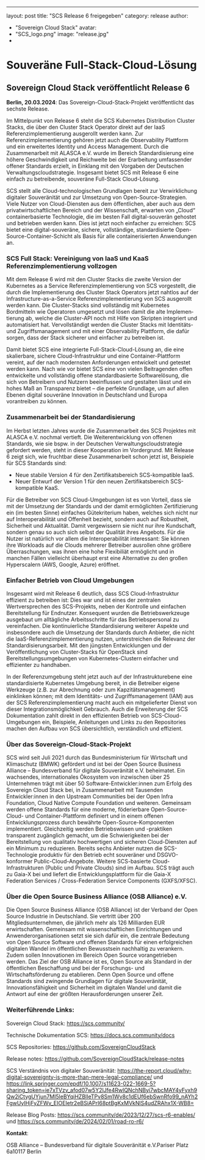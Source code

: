 ---
layout: post
title:  "SCS Release 6 freigegeben"
category: release
author:
  - "Sovereign Cloud Stack"
avatar:
  - "SCS_logo.png"
image: "release.jpg"
-
# Souveräne Full-Stack-Cloud-Lösung 
## Sovereign Cloud Stack veröffentlicht Release 6

**Berlin, 20.03.2024**: Das Sovereign-Cloud-Stack-Projekt veröffentlicht das sechste Release. 

Im Mittelpunkt von Release 6 steht die SCS Kubernetes Distribution Cluster
Stacks, die über den Cluster Stack Operator direkt auf der IaaS
Referenzimplementierung ausgerollt werden kann. Zur Referenzimplementierung
gehören jetzt auch die Observability Plattform und ein erweitertes Identity und
Access Management. Durch die Zusammenarbeit mit ALASCA e.V. wurde im Bereich
Standardisierung eine höhere Geschwindigkeit und Reichweite bei der Erarbeitung
umfassender offener Standards erzielt, in Einklang mit den Vorgaben der
Deutschen Verwaltungscloudstrategie. Insgesamt bietet SCS mit Release 6 eine
einfach zu betreibende, souveräne Full-Stack Cloud-Lösung.

SCS stellt alle Cloud-technologischen Grundlagen bereit zur Verwirklichung
digitaler Souveränität und zur Umsetzung von Open-Source-Strategien. Viele
Nutzer von Cloud-Diensten aus dem öffentlichen, aber auch aus dem
privatwirtschaftlichen Bereich und der Wissenschaft, erwarten von „Cloud“
containerbasierte Technologie, die im besten Fall digital-souverän gehostet und
betrieben werden kann. Dies ist jetzt noch einfacher zu erreichen: SCS bietet
eine digital-souveräne, sichere, vollständige, standardisierte
Open-Source-Container-Schicht als Basis für alle containerisierten Anwendungen
an. 

### SCS Full Stack: Vereinigung von IaaS und KaaS Referenzimplementierung vollzogen

Mit dem Release 6 wird mit den Cluster Stacks die zweite Version der Kubernetes
as a Service Referenzimplementierung von SCS vorgestellt, die durch die
Implementierung des Cluster Stack Operators jetzt nahtlos auf der
Infrastructure-as-a-Service Referenz­implementierung von SCS ausgerollt werden
kann. Die Cluster-Stacks sind vollständig mit Kubernetes Bordmitteln wie
Operatoren umgesetzt und lösen damit die alte Implemen­tierung ab, welche die
Cluster-API noch mit Hilfe von Skripten integriert und automatisiert hat.
Vervollständigt werden die Cluster Stacks mit Identitäts- und
Zugriffsmanagement und mit einer Observability Plattform, die dafür sorgen,
dass der Stack sicherer und einfacher zu betreiben ist.

Damit bietet SCS eine integrierte Full-Stack-Cloud-Lösung an, die eine
skalierbare, sichere Cloud-Infrastruktur und eine Container-Plattform vereint,
auf der nach modernsten Anforderungen entwickelt und getestet werden kann. Nach
wie vor bietet SCS eine von vielen Beitragenden offen entwickelte und
vollständig offene standardbasierte Software­lösung, die sich von Betreibern
und Nutzern beeinflussen und gestalten lässt und ein hohes Maß an Transparenz
bietet – die perfekte Grundlage, um auf allen Ebenen digital souveräne
Innovation in Deutschland und Europa vorantreiben zu können.

### Zusammenarbeit bei der Standardisierung 

Im Herbst letzten Jahres wurde die Zusammenarbeit des SCS Projektes mit ALASCA
e.V. nochmal vertieft. Die Weiterentwicklung von offenen Standards, wie sie
bspw. in der Deutschen Verwaltungscloudstrategie gefordert werden, steht in
dieser Kooperation im Vordergrund. Mit Release 6 zeigt sich, wie fruchtbar
diese Zusammenarbeit schon jetzt ist, Beispiele für SCS Standards sind:

* Neue stabile Version 4 für den Zertifikatsbereich SCS-kompatible IaaS. 
* Neuer Entwurf der Version 1 für den neuen Zertifikatsbereich SCS-kompatible KaaS.

Für die Betreiber von SCS Cloud-Umgebungen ist es von Vorteil, dass sie mit der
Umsetzung der Standards und der damit ermöglichten Zertifizierung ein (im
besten Sinne) einfaches Gütekriterium haben, welches sich nicht nur auf
Interoperabilität und Offenheit bezieht, sondern auch auf Robustheit,
Sicherheit und Aktualität. Damit vergewissern sie nicht nur ihre Kundschaft,
sondern genau so auch sich selbst der Qualität ihres Angebots. Für die Nutzer
ist natürlich vor allem die Interoperabilität interessant: Sie können ihre
Workloads auf die Clouds mehrerer Betreiber ausrollen ohne größere
Überraschungen, was ihnen eine hohe Flexibiliät ermöglicht und in manchen
Fällen vielleicht überhaupt erst eine Alternative zu den großen Hyperscalern
(AWS, Google, Azure) eröffnet.

### Einfacher Betrieb von Cloud Umgebungen

Insgesamt wird mit Release 6 deutlich, dass SCS Cloud-Infrastruktur effizient
zu betreiben ist: Dies war und ist eines der zentralen Wertversprechen des
SCS-Projekts, neben der Kontrolle und einfachen Bereitstellung für Endnutzer.
Konsequent wurden die Betriebswerkzeuge ausgebaut um alltägliche
Arbeitsschritte für das Betriebspersonal zu vereinfachen. Die kontinuierliche
Standardisierung weiterer Aspekte und insbesondere auch die Umsetzung der
Standards durch Anbieter, die nicht die IaaS-Referenzimplementierung nutzen,
unterstreichen die Relevanz der Standardisierungs­arbeit. Mit den jüngsten
Entwicklungen und der Veröffentlichung von Cluster-Stacks für OpenStack sind
Bereitstellungsumgebungen von Kubernetes-Clustern einfacher und effizienter zu
handhaben.

In der Referenzumgebung steht jetzt auch auf der Infrastruktur­ebene eine
standardisierte Kubernetes Umgebung bereit, in die Betreiber eigene Werkzeuge
(z.B. zur Abrechnung oder zum Kapzitätsmanagement) einklinken können; mit dem
Identitäts- und Zugriffs­management (IAM) aus der SCS Referenz­implementierung
macht auch ein mitgelieferter Dienst von dieser Integrationsmöglichkeit
Gebrauch. Auch die Erweiterung der SCS Dokumentation zahlt direkt in den
effizienten Betrieb von SCS-Cloud-Umgebungen ein, Beispiele, Anleitungen und
Links zu den Repositories machen den Aufbau von SCS übersichtlich, verständlich
und effizient.

### Über das Sovereign-Cloud-Stack-Projekt

SCS wird seit Juli 2021 durch das Bundesministerium für Wirtschaft und
Klimaschutz (BMWK) gefördert und ist bei der Open Source Business Alliance –
Bundesverband für digitale Souveränität e.V. beheimatet. Ein wachsendes,
internationales Ökosystem von inzwischen über 25 Unternehmen trägt mit über 50
Software-Entwickler:innen zum Erfolg des Sovereign Cloud Stack bei, in
Zusammenarbeit mit Tausenden Entwickler:innen in den Upstream Communities bei
der Open Infra Foundation, Cloud Native Compute Foundation und weiteren.
Gemeinsam werden offene Standards für eine moderne, föderierbare
Open-Source-Cloud- und Container-Plattform definiert und in einem offenen
Entwicklungsprozess durch bewährte Open-Source-Komponenten implementiert.
Gleichzeitig werden Betriebs­wissen und -praktiken transparent zugänglich
gemacht, um die Schwierigkeiten bei der Bereitstellung von qualitativ
hochwertigen und sicheren Cloud-Diensten auf ein Minimum zu reduzieren. Bereits
sechs Anbieter nutzen die SCS-Technologie produktiv für den Betrieb echt
souveräner und DSGVO-konformer Public-Cloud-Angebote. Weitere SCS-basierte
Cloud-Infrastrukturen (Public und Private Clouds) sind im Aufbau. SCS trägt
auch zu Gaia-X bei und liefert die Entwicklungsplattform für die Gaia-X
Federation Services / Cross-Federation Service Components (GXFS/XFSC).

### Über die Open Source Business Alliance (OSB Alliance) e.V.

Die Open Source Business Alliance (OSB Alliance) ist der Verband der Open
Source Industrie in Deutschland. Sie vertritt über 200 Mitgliedsunternehmen,
die jährlich mehr als 126 Milliarden EUR erwirtschaften. Gemeinsam mit
wissenschaftlichen Einrichtungen und Anwenderorganisationen setzt sie sich
dafür ein, die zentrale Bedeutung von Open Source Software und offenen
Standards für einen erfolgreichen digitalen Wandel im öffentlichen Bewusstsein
nachhaltig zu verankern. Zudem sollen Innovationen im Bereich Open Source
vorangetrieben werden. Das Ziel der OSB Alliance ist es, Open Source als
Standard in der öffentlichen Beschaffung und bei der Forschungs- und
Wirtschaftsförderung zu etablieren. Denn Open Source und offene Standards sind
zwingende Grundlagen für digitale Souveränität, Innovationsfähigkeit und
Sicherheit im digitalen Wandel und damit die Antwort auf eine der größten
Herausforderungen unserer Zeit.

### Weiterführende Links:

Sovereign Cloud Stack: https://scs.community/

Technische Dokumentation SCS: https://docs.scs.community/docs

SCS Repositories: https://github.com/SovereignCloudStack

Release notes: https://github.com/SovereignCloudStack/release-notes

SCS Verständnis von digitaler Souveränität: https://the-report.cloud/why-digital-sovereignty-is-more-than-mere-legal-compliance/ und https://link.springer.com/epdf/10.1007/s11623-022-1669-5?sharing_token=ie7xTVzv_afod07w5Y2lJfe4RwlQNchNByi7wbcMAY4yFyxh9Qw2iCtygUYjun7MI5leBYqiHZBlIeTPv8Sm1Wv8c1dEUf6ebSwnRfo99_nAYh2FgwUyIHjFyZFWv_EIOEIetr2eBSiAPrI68ptBgKxMVkNlS4udZRAhx1X-WB8= 

Release Blog Posts: https://scs.community/de/2023/12/27/scs-r6-enables/ und https://scs.community/de/2024/02/01/road-ro-r6/ 


**Kontakt**:

OSB Alliance – Bundesverband für digitale Souveränität e.V.Pariser Platz 6a10117 Berlin
